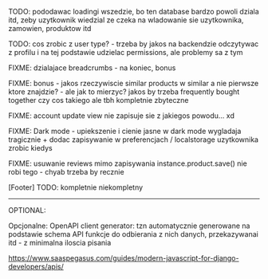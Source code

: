 TODO: pododawac loadingi wszedzie, bo ten database bardzo powoli dziala itd, zeby uzytkownik wiedzial ze czeka na wladowanie sie uzytkownika, zamowien, produktow itd

TODO: cos zrobic z user type? - trzeba by jakos na backendzie odczytywac z profilu i na tej podstawie udzielac permissions, ale problemy sa z tym

FIXME: dzialajace breadcrumbs - na koniec, bonus

FIXME: bonus - jakos rzeczywiscie similar products w similar a nie pierwsze ktore znajdzie? - ale jak to mierzyc? jakos by trzeba frequently bought together czy cos takiego ale tbh kompletnie zbyteczne

FIXME: account update view nie zapisuje sie z jakiegos powodu... xd

FIXME: Dark mode - upiekszenie i cienie jasne w dark mode wygladaja tragicznie + dodac zapisywanie w preferencjach / localstorage uzytkownika zrobic kiedys

FIXME: usuwanie reviews mimo zapisywania instance.product.save() nie robi tego - chyab trzeba by recznie

[Footer]
TODO: kompletnie niekompletny

---------------
OPTIONAL: 

Opcjonalne: OpenAPI client generator: tzn automatycznie generowane na podstawie schema API funkcje do odbierania z nich danych, przekazywanai itd - z minimalna iloscia pisania

https://www.saaspegasus.com/guides/modern-javascript-for-django-developers/apis/
